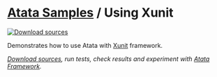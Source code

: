 # [Atata Samples](https://github.com/atata-framework/atata-samples) / Using Xunit

[![Download sources](https://img.shields.io/badge/Download-sources-brightgreen.svg)](https://minhaskamal.github.io/DownGit/#/home?url=https://github.com/atata-framework/atata-samples/tree/master/Xunit)

Demonstrates how to use Atata with [Xunit](https://xunit.net/) framework.

*[Download sources](https://minhaskamal.github.io/DownGit/#/home?url=https://github.com/atata-framework/atata-samples/tree/master/Xunit), run tests, check results and experiment with [Atata Framework](https://atata.io).*